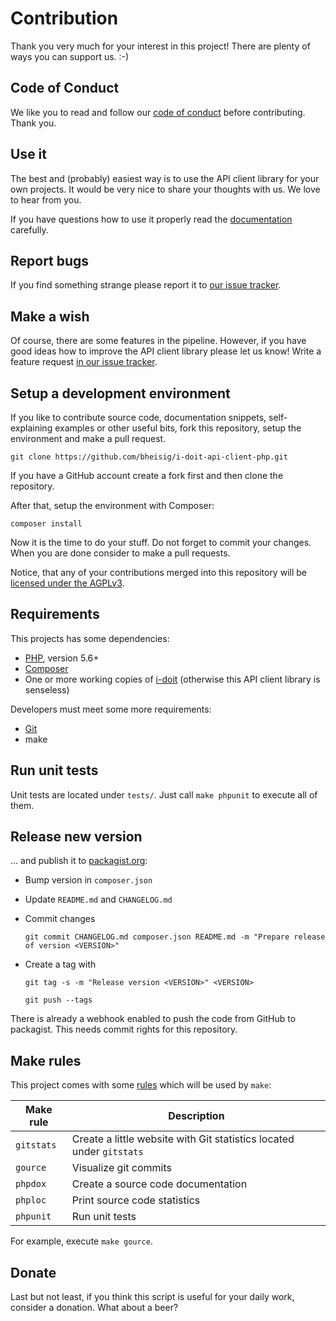 #   Contribution

Thank you very much for your interest in this project! There are plenty of ways you can support us. :-)


##  Code of Conduct

We like you to read and follow our [code of conduct](CODE_OF_CONDUCT.md) before contributing. Thank you.


##  Use it

The best and (probably) easiest way is to use the API client library for your own projects. It would be very nice to share your thoughts with us. We love to hear from you.

If you have questions how to use it properly read the [documentation](README.md) carefully.


##  Report bugs

If you find something strange please report it to [our issue tracker](https://github.com/bheisig/i-doit-api-client-php/issues).


##  Make a wish

Of course, there are some features in the pipeline. However, if you have good ideas how to improve the API client library please let us know! Write a feature request [in our issue tracker](https://github.com/bheisig/i-doit-cli/issues).


##  Setup a development environment

If you like to contribute source code, documentation snippets, self-explaining examples or other useful bits, fork this repository, setup the environment and make a pull request.

~~~ {.bash}
git clone https://github.com/bheisig/i-doit-api-client-php.git
~~~

If you have a GitHub account create a fork first and then clone the repository.

After that, setup the environment with Composer:

~~~ {.bash}
composer install
~~~

Now it is the time to do your stuff. Do not forget to commit your changes. When you are done consider to make a pull requests.

Notice, that any of your contributions merged into this repository will be [licensed under the AGPLv3](LICENSE).


##  Requirements

This projects has some dependencies:

*   [PHP](https://php.net/), version 5.6+
*   [Composer](https://getcomposer.org/)
*   One or more working copies of [i-doit](https://i-doit.com/) (otherwise this API client library is senseless)

Developers must meet some more requirements:

*   [Git](https://git-scm.com/)
*   make


##  Run unit tests

Unit tests are located under `tests/`. Just call `make phpunit` to execute all of them.


##  Release new version

… and publish it to [packagist.org](https://packagist.org/packages/bheisig/idoitapi):

*   Bump version in `composer.json`
*   Update `README.md` and `CHANGELOG.md`
*   Commit changes

    `git commit CHANGELOG.md composer.json README.md -m "Prepare release of version <VERSION>"`
*   Create a tag with

    `git tag -s -m "Release version <VERSION>" <VERSION>`

    `git push --tags`

There is already a webhook enabled to push the code from GitHub to packagist. This needs commit rights for this repository.


##  Make rules

This project comes with some [rules](Makefile) which will be used by `make`:

| Make rule     | Description                                                           |
| ------------- | --------------------------------------------------------------------- |
| `gitstats`    | Create a little website with Git statistics located under `gitstats`  |
| `gource`      | Visualize git commits                                                 |
| `phpdox`      | Create a source code documentation                                    |
| `phploc`      | Print source code statistics                                          |
| `phpunit`     | Run unit tests                                                        |

For example, execute `make gource`.


##  Donate

Last but not least, if you think this script is useful for your daily work, consider a donation. What about a beer?
